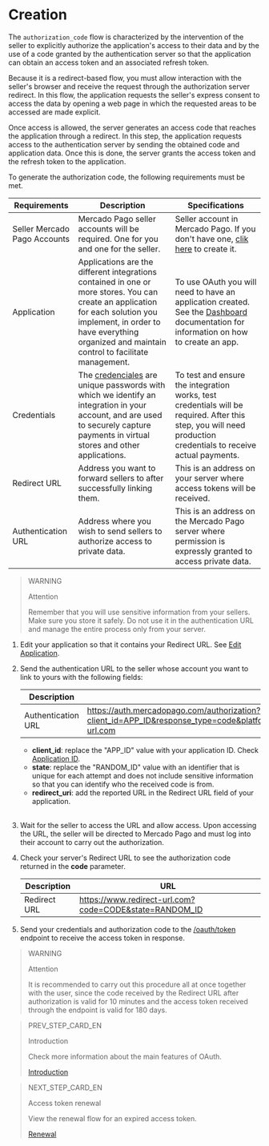 # Creation
 
The `authorization_code` flow is characterized by the intervention of the seller to explicitly authorize the application's access to their data and by the use of a code granted by the authentication server so that the application can obtain an access token and an associated refresh token.
 
Because it is a redirect-based flow, you must allow interaction with the seller's browser and receive the request through the authorization server redirect. In this flow, the application requests the seller's express consent to access the data by opening a web page in which the requested areas to be accessed are made explicit.
  
Once access is allowed, the server generates an access code that reaches the application through a redirect. In this step, the application requests access to the authentication server by sending the obtained code and application data. Once this is done, the server grants the access token and the refresh token to the application.
 
To generate the authorization code, the following requirements must be met.
 
| Requirements | Description | Specifications |
| --- | --- | --- |
| Seller Mercado Pago Accounts | Mercado Pago seller accounts will be required. One for you and one for the seller. | Seller account in Mercado Pago. If you don't have one, [clik here](https://www.mercadopago[FAKER][URL[DOMAIN]/hub/registration/landing) to create it. |
| Application | Applications are the different integrations contained in one or more stores. You can create an application for each solution you implement, in order to have everything organized and maintain control to facilitate management. | To use OAuth you will need to have an application created. See the [Dashboard](https://www.mercadopago[FAKER][URL[DOMAIN]/developers/en/guides/additional-content/dashboard/introduction) documentation for information on how to create an app. |
| Credentials | The [credenciales](/developers/en/guides/additional-content/credentials/credentials) are unique passwords with which we identify an integration in your account, and are used to securely capture payments in virtual stores and other applications. | To test and ensure the integration works, test credentials will be required. After this step, you will need production credentials to receive actual payments. |
| Redirect URL | Address you want to forward sellers to after successfully linking them. | This is an address on your server where access tokens will be received. |
| Authentication URL | Address where you wish to send sellers to authorize access to private data. | This is an address on the Mercado Pago server where permission is expressly granted to access private data. |
 
> WARNING
>
> Attention
>
> Remember that you will use sensitive information from your sellers. Make sure you store it safely. Do not use it in the authentication URL and manage the entire process only from your server.
 
1. Edit your application so that it contains your Redirect URL. See [Edit Application](/developers/en/guides/additional-content/dashboard/applications).
2. Send the authentication URL to the seller whose account you want to link to yours with the following fields:

    |Description|URL| 
    |---|---|
    | Authentication URL | https://auth.mercadopago.com/authorization?client_id=APP_ID&response_type=code&platform_id=mp&state=RANDOM_ID&redirect_uri=https://www.redirect-url.com |
     * **client_id**: replace the "APP_ID" value with your application ID. Check [Application ID](/developers/en/guides/additional-content/dashboard/applications).
     * **state**: replace the "RANDOM_ID" value with an identifier that is unique for each attempt and does not include sensitive information so that you can identify who the received code is from.
     * **redirect_uri**: add the reported URL in the Redirect URL field of your application.
     <br/>
3. Wait for the seller to access the URL and allow access. Upon accessing the URL, the seller will be directed to Mercado Pago and must log into their account to carry out the authorization.
4. Check your server's Redirect URL to see the authorization code returned in the **code** parameter.
 
   |Description|URL|  
   |---|---|
   | Redirect URL | https://www.redirect-url.com?code=CODE&state=RANDOM_ID |
 
5. Send your credentials and authorization code to the [/oauth/token](/developers/en/reference/oauth/_oauth_token/post) endpoint to receive the access token in response.
 
> WARNING
>
> Attention
>
> It is recommended to carry out this procedure all at once together with the user, since the code received by the Redirect URL after authorization is valid for 10 minutes and the access token received through the endpoint is valid for 180 days.

> PREV_STEP_CARD_EN
>
> Introduction
>
> Check more information about the main features of OAuth.
>
> [Introduction](/developers/en/guides/additional-content/security/oauth/introduction)

> NEXT_STEP_CARD_EN
>
> Access token renewal
>
> View the renewal flow for an expired access token.
>
> [Renewal](/developers/en/guides/additional-content/security/oauth/creation)
